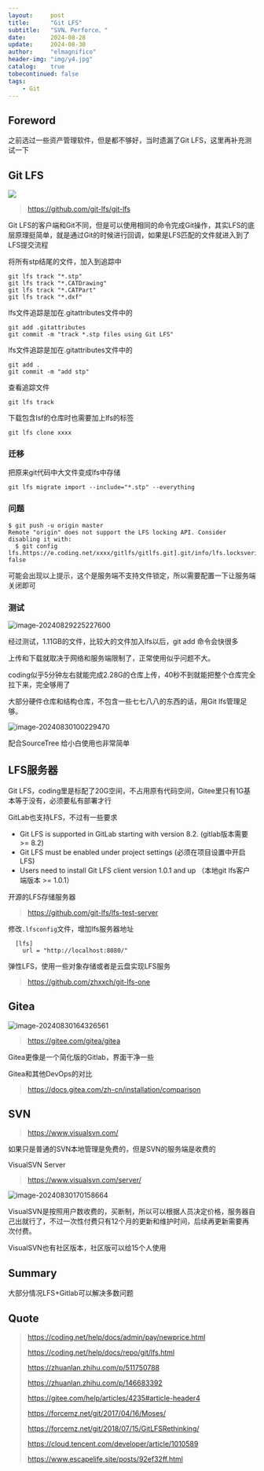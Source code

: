 ```yaml
---
layout:     post
title:      "Git LFS"
subtitle:   "SVN、Perforce、"
date:       2024-08-28
update:     2024-08-30
author:     "elmagnifico"
header-img: "img/y4.jpg"
catalog:    true
tobecontinued: false
tags:
    - Git
---
```


## Foreword

之前选过一些资产管理软件，但是都不够好，当时遗漏了Git LFS，这里再补充测试一下



## Git LFS

![](https://img.elmagnifico.tech/static/upload/elmagnifico/git-lfs.gif)

> https://github.com/git-lfs/git-lfs

Git LFS的客户端和Git不同，但是可以使用相同的命令完成Git操作，其实LFS的底层原理挺简单，就是通过Git的时候进行回调，如果是LFS匹配的文件就进入到了LFS提交流程



将所有stp结尾的文件，加入到追踪中

```
git lfs track "*.stp"
git lfs track "*.CATDrawing"
git lfs track "*.CATPart"
git lfs track "*.dxf"
```



lfs文件追踪是加在.gitattributes文件中的

```
git add .gitattributes
git commit -m "track *.stp files using Git LFS"
```



lfs文件追踪是加在.gitattributes文件中的

```
git add .
git commit -m "add stp"
```



查看追踪文件

```
git lfs track
```



下载包含lsf的仓库时也需要加上lfs的标签

```
git lfs clone xxxx
```



### 迁移

把原来git代码中大文件变成lfs中存储

```
git lfs migrate import --include="*.stp" --everything
```



### 问题

```
$ git push -u origin master
Remote "origin" does not support the LFS locking API. Consider disabling it with:
  $ git config lfs.https://e.coding.net/xxxx/gitlfs/gitlfs.git].git/info/lfs.locksverify false
```

可能会出现以上提示，这个是服务端不支持文件锁定，所以需要配置一下让服务端关闭即可



### 测试

![image-20240829225227600](https://img.elmagnifico.tech/static/upload/elmagnifico/image-20240829225227600.png)

经过测试，1.11GB的文件，比较大的文件加入lfs以后，git add 命令会快很多

上传和下载就取决于网络和服务端限制了，正常使用似乎问题不大。



coding似乎5分钟左右就能完成2.28G的仓库上传，40秒不到就能把整个仓库完全拉下来，完全够用了

大部分硬件仓库和结构仓库，不包含一些七七八八的东西的话，用Git lfs管理足够。



![image-20240830100229470](https://img.elmagnifico.tech/static/upload/elmagnifico/image-20240830100229470.png)

配合SourceTree 给小白使用也非常简单



## LFS服务器

Git LFS，coding里是标配了20G空间，不占用原有代码空间，Gitee里只有1G基本等于没有，必须要私有部署才行



GitLab也支持LFS，不过有一些要求

- Git LFS is supported in GitLab starting with version 8.2. (gitlab版本需要 >= 8.2)
- Git LFS must be enabled under project settings  (必须在项目设置中开启LFS)
- Users need to install Git LFS client version 1.0.1 and up （本地git lfs客户端版本 >= 1.0.1）



开源的LFS存储服务器

> https://github.com/git-lfs/lfs-test-server



修改`.lfsconfig`文件，增加lfs服务器地址

```
  [lfs]
    url = "http://localhost:8080/"

```



弹性LFS，使用一些对象存储或者是云盘实现LFS服务

> https://github.com/zhxxch/git-lfs-one



## Gitea

![image-20240830164326561](https://img.elmagnifico.tech/static/upload/elmagnifico/image-20240830164326561.png)

> https://gitee.com/gitea/gitea

Gitea更像是一个简化版的Gitlab，界面干净一些



Gitea和其他DevOps的对比

> https://docs.gitea.com/zh-cn/installation/comparison

 

## SVN

> https://www.visualsvn.com/

如果只是普通的SVN本地管理是免费的，但是SVN的服务端是收费的



VisualSVN Server

> https://www.visualsvn.com/server/

![image-20240830170158664](https://img.elmagnifico.tech/static/upload/elmagnifico/image-20240830170158664.png)

VisualSVN是按照用户数收费的，买断制，所以可以根据人员决定价格，服务器自己出就行了，不过一次性付费只有12个月的更新和维护时间，后续再更新需要再次付费。

VisualSVN也有社区版本，社区版可以给15个人使用



## Summary

大部分情况LFS+Gitlab可以解决多数问题



## Quote

> https://coding.net/help/docs/admin/pay/newprice.html
>
> https://coding.net/help/docs/repo/git/lfs.html
>
> https://zhuanlan.zhihu.com/p/511750788
>
> https://zhuanlan.zhihu.com/p/146683392
>
> https://gitee.com/help/articles/4235#article-header4
>
> https://forcemz.net/git/2017/04/16/Moses/
>
> https://forcemz.net/git/2018/07/15/GitLFSRethinking/
>
> https://cloud.tencent.com/developer/article/1010589
>
> https://www.escapelife.site/posts/92ef32ff.html
